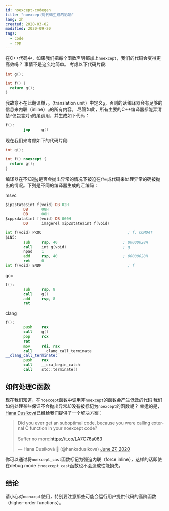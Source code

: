 ```yaml
---
id: noexcept-codegen
title: "noexcept对代码生成的影响"
lang: zh
created: 2020-03-02
modified: 2020-09-20
tags:
  - code
  - cpp
---
```


在C++代码中，如果我们把每个函数声明都加上`noexcept`，我们的代码会变得更高效吗？
事情不是这么地简单。
考虑以下代码片段:

```cpp
int g();

int f() {
  return g();
}
```

我故意不在此翻译单元（translation unit）中定义`g`，否则的话编译器会有足够的信息来内联（inline）`g`的所有内容。
尽管如此，所有主要的C++编译器都能弄清楚`f`仅包含对`g`的尾调用，并生成如下代码：

```asm
f():
        jmp     g()
```

现在我们来考虑如下的代码片段:

```cpp
int g();

int f() noexcept {
  return g();
}
```

编译器在不知道`g`是否会抛出异常的情况下被迫在`f`生成代码来处理异常的确被抛出的情况。下列是不同的编译器生成的汇编码：

msvc

```asm
$ip2state$int f(void) DB 02H
        DB      08H
        DB      00H
$cppxdata$int f(void) DB 060H
        DD      imagerel $ip2state$int f(void)

int f(void) PROC                                      ; f, COMDAT
$LN5:
        sub     rsp, 40                             ; 00000028H
        call    int g(void)                         ; g
        npad    1
        add     rsp, 40                             ; 00000028H
        ret     0
int f(void) ENDP                                      ; f
```

gcc

```asm
f():
        sub     rsp, 8
        call    g()
        add     rsp, 8
        ret
```

clang

```asm
f():
        push    rax
        call    g()
        pop     rcx
        ret
        mov     rdi, rax
        call    __clang_call_terminate
__clang_call_terminate:
        push    rax
        call    __cxa_begin_catch
        call    std::terminate()
```

## 如何处理C函数

现在我们知道，在`noexcept`函数中调用非`noexcept`的函数会产生低效的代码
我们如何处理某些保证不会抛出异常却没有被标记为`noexcept`的函数呢？
幸运的是，[Hana Dusíková](https://twitter.com/hankadusikova?s=20)已经给我们提供了一个解决方案：

<blockquote class="twitter-tweet"><p lang="en" dir="ltr">Did you ever get an suboptimal code, because you were calling external C function in your noexcept code?<br/><br/>Suffer no more:<a href="https://t.co/LA7C76a063">https://t.co/LA7C76a063</a></p>&mdash; Hana Dusíková 🍊 (@hankadusikova) <a href="https://twitter.com/hankadusikova/status/1276828584179642368?ref_src=twsrc%5Etfw">June 27, 2020</a></blockquote>

你可以通过将`noexcept_cast`函数标记为强迫内联（force inline），这样的话即使在debug mode下`noexcept_cast`函数也不会造成性能损失。

## 结论

请小心对`noexcept`使用，特别要注意那些可能会运行用户提供代码的高阶函数（higher-order functions）。
